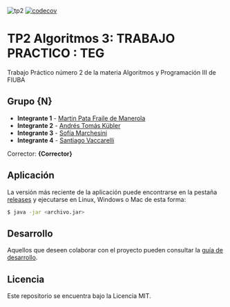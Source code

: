 ![tp2](https://github.com/mpata2000/Algo3-TP2-TEG/actions/workflows/build.yml/badge.svg) [![codecov](https://codecov.io/gh/mpata2000/Algo3-TP2-TEG/branch/master/graph/badge.svg)](https://codecov.io/gh/mpata2000/Algo3-TP2-TEG)

# TP2 Algoritmos 3: TRABAJO PRACTICO : TEG

Trabajo Práctico número 2 de la materia Algoritmos y Programación III de FIUBA

## Grupo {N}

- **Integrante 1** - [Martin Pata Fraile de Manerola](https://github.com/mpata2000)
- **Integrante 2** - [Andrés Tomás Kübler](https://github.com/Andreskub)
- **Integrante 3** - [Sofía Marchesini](https://github.com/sofimarchesini)
- **Integrante 4** - [Santiago Vaccarelli](https://github.com/SantiagoVaccarelli)

Corrector: **{Corrector}**

## Aplicación

La versión más reciente de la aplicación puede encontrarse en la pestaña [releases](https://github.com/mpata2000/Algo3-TP2-TEG/releases/latest) y ejecutarse en Linux, Windows o Mac de esta forma:

```bash
$ java -jar <archivo.jar>
```

## Desarrollo

Aquellos que deseen colaborar con el proyecto pueden consultar la [guía de desarrollo](./docs/Desarrollo.md).

## Licencia

Este repositorio se encuentra bajo la Licencia MIT.
